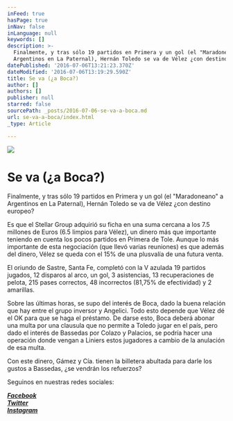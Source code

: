 ```yaml
---
inFeed: true
hasPage: true
inNav: false
inLanguage: null
keywords: []
description: >-
  Finalmente, y tras sólo 19 partidos en Primera y un gol (el "Maradoneano" a
  Argentinos en La Paternal), Hernán Toledo se va de Vélez ¿con destino europeo?
datePublished: '2016-07-06T13:21:23.370Z'
dateModified: '2016-07-06T13:19:29.590Z'
title: Se va (¿a Boca?)
author: []
authors: []
publisher: null
starred: false
sourcePath: _posts/2016-07-06-se-va-a-boca.md
url: se-va-a-boca/index.html
_type: Article

---
```

![](https://the-grid-user-content.s3-us-west-2.amazonaws.com/738417ba-3ad5-45fb-8b84-e4079ed3dffd.jpg)

# Se va (¿a Boca?)

Finalmente, y tras sólo 19 partidos en Primera y un gol (el "Maradoneano" a Argentinos en La Paternal), Hernán Toledo se va de Vélez ¿con destino europeo?

Es que el Stellar Group adquirió su ficha en una suma cercana a los 7.5 millones de Euros (6.5 limpios para Vélez), un dinero más que importante teniendo en cuenta los pocos partidos en Primera de Tole. Aunque lo más importante de esta negociación (que llevó varias reuniones) es que además del dinero, Vélez se queda con el 15% de una plusvalía de una futura venta.

El oriundo de Sastre, Santa Fe, completó con la V azulada 19 partidos jugados, 12 disparos al arco, un gol, 3 asistencias, 13 recuperaciones de pelota, 215 pases correctos, 48 incorrectos (81,75% de efectividad) y 2 amarillas.

Sobre las últimas horas, se supo del interés de Boca, dado la buena relación que hay entre el grupo inversor y Angelici. Todo esto depende que Vélez dé el OK para que se haga el préstamo. De darse esto, Boca deberá abonar una multa por una clausula que no permite a Toledo jugar en el país, pero dado el interés de Bassedas por Colazo y Palacios, se podría hacer una operación donde vengan a Liniers estos jugadores a cambio de la anulación de esa multa.

Con este dinero, Gámez y Cía. tienen la billetera abultada para darle los gustos a Bassedas, ¿se vendrán los refuerzos?

Seguinos en nuestras redes sociales:

_**[Facebook][0]**_  
_**[Twitter][1]**_  
_**[Instagram][2]**_

[0]: https://www.facebook.com/pasionfortineraoficial/
[1]: https://twitter.com/PasionFortinera
[2]: https://www.instagram.com/pasionfortinera/
